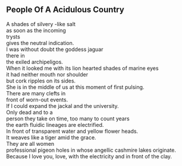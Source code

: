 People Of A Acidulous Country
-----------------------------
A shades of silvery -like salt  
as soon as the incoming  
trysts  
gives the neutral indication.  
I was without doubt the goddess jaguar  
there in  
the exiled archipeligos.  
When it looked me with its lion hearted shades of marine eyes  
it had neither mouth nor shoulder  
but cork ripples on its sides.  
She is in the middle of us at this moment of first pulsing.  
There are many clefts in  
front of worn-out events.  
If I could expand the jackal and the university.  
Only dead and to a  
person they take on time, too many to count years  
the earth fluidic lineages are electrified.  
In front of transparent water and yellow flower heads.  
It weaves like a tiger amid the grace.  
They are all women  
professional pigeon holes in whose angellic cashmire lakes originate.  
Because I love you, love, with the electricity and in front of the clay.  
